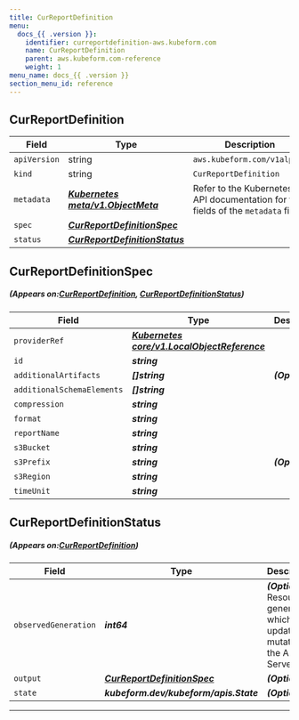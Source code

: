 ```yaml
---
title: CurReportDefinition
menu:
  docs_{{ .version }}:
    identifier: curreportdefinition-aws.kubeform.com
    name: CurReportDefinition
    parent: aws.kubeform.com-reference
    weight: 1
menu_name: docs_{{ .version }}
section_menu_id: reference
---
```


## CurReportDefinition
| Field | Type | Description |
| ------ | ----- | ----------- |
| `apiVersion` | string | `aws.kubeform.com/v1alpha1` |
|    `kind` | string | `CurReportDefinition` |
| `metadata` | ***[Kubernetes meta/v1.ObjectMeta](https://kubernetes.io/docs/reference/generated/kubernetes-api/v1.13/#objectmeta-v1-meta)***|Refer to the Kubernetes API documentation for the fields of the `metadata` field.|
| `spec` | ***[CurReportDefinitionSpec](#CurReportDefinitionSpec)***||
| `status` | ***[CurReportDefinitionStatus](#CurReportDefinitionStatus)***||
## CurReportDefinitionSpec
##### (Appears on:[CurReportDefinition](#CurReportDefinition), [CurReportDefinitionStatus](#CurReportDefinitionStatus))
| Field | Type | Description |
| ------ | ----- | ----------- |
| `providerRef` | ***[Kubernetes core/v1.LocalObjectReference](https://kubernetes.io/docs/reference/generated/kubernetes-api/v1.13/#localobjectreference-v1-core)***||
| `id` | ***string***||
| `additionalArtifacts` | ***[]string***| ***(Optional)*** |
| `additionalSchemaElements` | ***[]string***||
| `compression` | ***string***||
| `format` | ***string***||
| `reportName` | ***string***||
| `s3Bucket` | ***string***||
| `s3Prefix` | ***string***| ***(Optional)*** |
| `s3Region` | ***string***||
| `timeUnit` | ***string***||
## CurReportDefinitionStatus
##### (Appears on:[CurReportDefinition](#CurReportDefinition))
| Field | Type | Description |
| ------ | ----- | ----------- |
| `observedGeneration` | ***int64***| ***(Optional)*** Resource generation, which is updated on mutation by the API Server.|
| `output` | ***[CurReportDefinitionSpec](#CurReportDefinitionSpec)***| ***(Optional)*** |
| `state` | ***kubeform.dev/kubeform/apis.State***| ***(Optional)*** |
---
